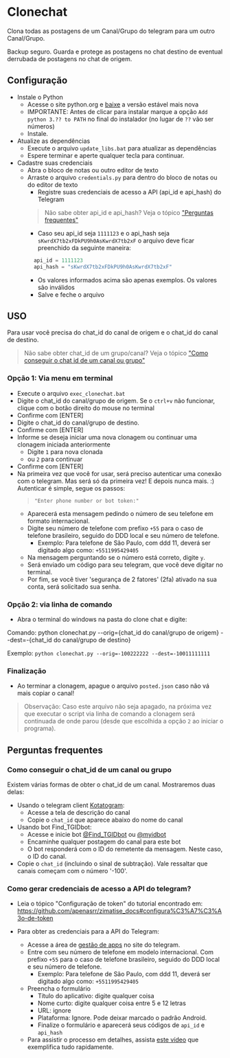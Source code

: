 
# Clonechat

Clona todas as postagens de um Canal/Grupo do telegram para um outro Canal/Grupo.

Backup seguro. Guarda e protege as postagens no chat destino de eventual derrubada de postagens no chat de origem.

## Configuração
- Instale o Python
  - Acesse o site python.org e [baixe](https://www.python.org/downloads/) a versão estável mais nova
  - IMPORTANTE: Antes de clicar para instalar marque a opção `Add python 3.?? to PATH` no final do instalador (no lugar de `??` vão ser números)
  - Instale.
- Atualize as dependências
  - Execute o arquivo `update_libs.bat` para atualizar as dependências
  - Espere terminar e aperte qualquer tecla para continuar.
- Cadastre suas credenciais
  - Abra o bloco de notas ou outro editor de texto
  - Arraste o arquivo `credentials.py` para dentro do bloco de notas ou do editor de texto
    - Registre suas credenciais de acesso a API (api_id e api_hash) do Telegram
    > Não sabe obter api_id e api_hash? Veja o tópico ["Perguntas frequentes"](#perguntas-frequentes)
    - Caso seu api_id seja `1111123` e o api_hash seja `sKwrdX7tb2xFDkPU9h0AsKwrdX7tb2xF` o arquivo deve ficar preenchido da seguinte maneira:
    ~~~python
      api_id = 1111123
      api_hash = "sKwrdX7tb2xFDkPU9h0AsKwrdX7tb2xF"
    ~~~
    - Os valores informados acima são apenas exemplos. Os valores são inválidos
    - Salve e feche o arquivo
    


## USO

Para usar você precisa do chat_id do canal de origem e o chat_id do canal de destino.

> Não sabe obter chat_id de um grupo/canal? Veja o tópico ["Como conseguir o chat id de um canal ou grupo"](#como-conseguir-o-chatid-de-um-canal-ou-grupo)

### Opção 1: Via menu em terminal

- Execute o arquivo `exec_clonechat.bat`
- Digite o chat_id do canal/grupo de origem. Se o `ctrl+v` não funcionar, clique com o botão direito do mouse no terminal
- Confirme com [ENTER]
- Digite o chat_id do canal/grupo de destino.
- Confirme com [ENTER]
- Informe se deseja iniciar uma nova clonagem ou continuar uma clonagem iniciada anteriormente
  - Digite `1` para nova clonada
  - ou `2` para continuar
- Confirme com [ENTER]
- Na primeira vez que você for usar, será preciso autenticar uma conexão com o telegram. Mas será só da primeira vez! E depois nunca mais. :) Autenticar é simple, segue os passos:
  > `"Enter phone number or bot token:"`
  - Aparecerá esta mensagem pedindo o número de seu telefone em formato internacional.
  - Digite seu número de telefone com prefixo `+55` para o caso de telefone brasileiro, seguido do DDD local e seu número de telefone.
    - Exemplo: Para telefone de São Paulo, com ddd 11, deverá ser digitado algo como: `+5511995429405`
  - Na mensagem perguntando se o número está correto, digite `y`.
  - Será enviado um código para seu telegram, que você deve digitar no terminal.
  - Por fim, se você tiver 'segurança de 2 fatores' (2fa) ativado na sua conta, será solicitado sua senha.

### Opção 2: via linha de comando

- Abra o terminal do windows na pasta do clone chat e digite:

Comando: python clonechat.py --orig={chat_id do canal/grupo de origem} --dest=-{chat_id do canal/grupo de destino}

Exemplo: `python clonechat.py --orig=-100222222 --dest=-10011111111`

### Finalização

- Ao terminar a clonagem, apague o arquivo `posted.json` caso não vá mais copiar o canal!

> Observação: Caso este arquivo não seja apagado, na próxima vez que executar o script via linha de comando a clonagem será continuada de onde parou (desde que escolhida a opção `2` ao iniciar o programa).

## Perguntas frequentes

### Como conseguir o chat_id de um canal ou grupo

Existem várias formas de obter o chat_id de um canal. Mostraremos duas delas:
- Usando o telegram client [Kotatogram](https://kotatogram.github.io/download/):
  - Acesse a tela de descrição do canal
  - Copie o `chat_id` que aparece abaixo do nome do canal
- Usando bot Find_TGIDbot:
  - Acesse e inicie bot [@Find_TGIDbot](http://t.me/Find_TGIDbot) ou [@myidbot](http://t.me/myidbot)
  - Encaminhe qualquer postagem do canal para este bot
  - O bot responderá com o ID do remetente da mensagem. Neste caso, o ID do canal.
- Copie o `chat_id` (incluindo o sinal de subtração). Vale ressaltar que canais começam com o número '-100'.

### Como gerar credenciais de acesso a API do telegram?

- Leia o tópico "Configuração de token" do tutorial encontrado em: https://github.com/apenasrr/zimatise_docs#configura%C3%A7%C3%A3o-de-token

- Para obter as credenciais para a API do Telegram:
  - Acesse a área de [gestão de apps](https://my.telegram.org/auth?to=apps) no site do telegram.
  - Entre com seu número de telefone em modelo internacional. Com prefixo `+55` para o caso de telefone brasileiro, seguido do DDD local e seu número de telefone.
    - Exemplo: Para telefone de São Paulo, com ddd 11, deverá ser digitado algo como: `+5511995429405`
  - Preencha o formulário
    - Título do aplicativo: digite qualquer coisa
    - Nome curto: digite qualquer coisa entre 5 e 12 letras
    - URL: ignore
    - Plataforma: Ignore. Pode deixar marcado o padrão Android.
    - Finalize o formulário e aparecerá seus códigos de `api_id` e `api_hash`
  - Para assistir o processo em detalhes, assista [este vídeo](https://www.youtube.com/watch?v=8naENmP3rg4) que exemplifica tudo rapidamente.
